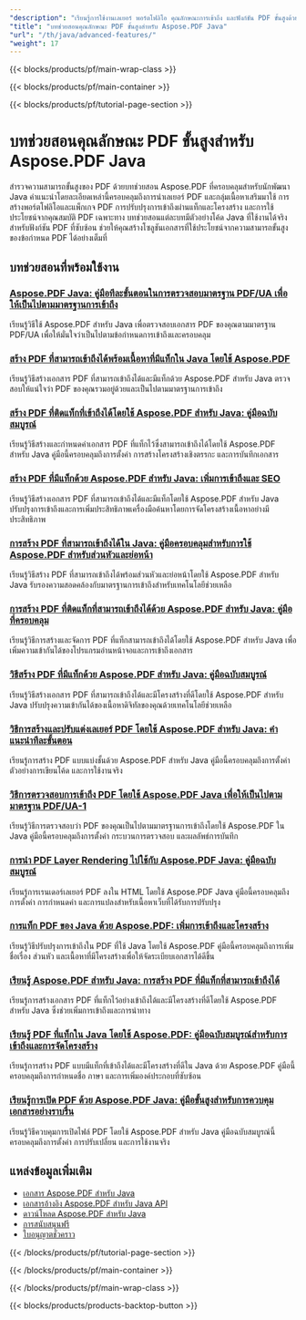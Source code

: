 ```yaml
---
"description": "เรียนรู้การใช้งานเลเยอร์ พอร์ตโฟลิโอ คุณลักษณะการเข้าถึง และฟังก์ชัน PDF ขั้นสูงด้วยบทช่วยสอน Java ของ Aspose.PDF เหล่านี้"
"title": "บทช่วยสอนคุณลักษณะ PDF ขั้นสูงสำหรับ Aspose.PDF Java"
"url": "/th/java/advanced-features/"
"weight": 17
---
```


{{< blocks/products/pf/main-wrap-class >}}

{{< blocks/products/pf/main-container >}}

{{< blocks/products/pf/tutorial-page-section >}}
# บทช่วยสอนคุณลักษณะ PDF ขั้นสูงสำหรับ Aspose.PDF Java

สำรวจความสามารถขั้นสูงของ PDF ด้วยบทช่วยสอน Aspose.PDF ที่ครอบคลุมสำหรับนักพัฒนา Java คำแนะนำโดยละเอียดเหล่านี้ครอบคลุมถึงการนำเลเยอร์ PDF และกลุ่มเนื้อหาเสริมมาใช้ การสร้างพอร์ตโฟลิโอและแพ็กเกจ PDF การปรับปรุงการเข้าถึงผ่านแท็กและโครงสร้าง และการใช้ประโยชน์จากคุณสมบัติ PDF เฉพาะทาง บทช่วยสอนแต่ละบทมีตัวอย่างโค้ด Java ที่ใช้งานได้จริงสำหรับฟังก์ชัน PDF ที่ซับซ้อน ช่วยให้คุณสร้างโซลูชันเอกสารที่ใช้ประโยชน์จากความสามารถขั้นสูงของข้อกำหนด PDF ได้อย่างเต็มที่

## บทช่วยสอนที่พร้อมใช้งาน

### [Aspose.PDF Java: คู่มือทีละขั้นตอนในการตรวจสอบมาตรฐาน PDF/UA เพื่อให้เป็นไปตามมาตรฐานการเข้าถึง](./validate-pdf-ua-aspose-java-guide/)
เรียนรู้วิธีใช้ Aspose.PDF สำหรับ Java เพื่อตรวจสอบเอกสาร PDF ของคุณตามมาตรฐาน PDF/UA เพื่อให้มั่นใจว่าเป็นไปตามข้อกำหนดการเข้าถึงและครอบคลุม

### [สร้าง PDF ที่สามารถเข้าถึงได้พร้อมเนื้อหาที่มีแท็กใน Java โดยใช้ Aspose.PDF](./create-accessible-pdfs-tagged-content-java-aspose-pdf/)
เรียนรู้วิธีสร้างเอกสาร PDF ที่สามารถเข้าถึงได้และมีแท็กด้วย Aspose.PDF สำหรับ Java ตรวจสอบให้แน่ใจว่า PDF ของคุณรวมอยู่ด้วยและเป็นไปตามมาตรฐานการเข้าถึง

### [สร้าง PDF ที่ติดแท็กที่เข้าถึงได้โดยใช้ Aspose.PDF สำหรับ Java: คู่มือฉบับสมบูรณ์](./aspose-pdf-java-create-tagged-pdfs/)
เรียนรู้วิธีสร้างและกำหนดค่าเอกสาร PDF ที่แท็กไว้ซึ่งสามารถเข้าถึงได้โดยใช้ Aspose.PDF สำหรับ Java คู่มือนี้ครอบคลุมถึงการตั้งค่า การสร้างโครงสร้างเชิงตรรกะ และการบันทึกเอกสาร

### [สร้าง PDF ที่มีแท็กด้วย Aspose.PDF สำหรับ Java: เพิ่มการเข้าถึงและ SEO](./create-tagged-pdf-aspose-java/)
เรียนรู้วิธีสร้างเอกสาร PDF ที่สามารถเข้าถึงได้และมีแท็กโดยใช้ Aspose.PDF สำหรับ Java ปรับปรุงการเข้าถึงและการเพิ่มประสิทธิภาพเครื่องมือค้นหาโดยการจัดโครงสร้างเนื้อหาอย่างมีประสิทธิภาพ

### [การสร้าง PDF ที่สามารถเข้าถึงได้ใน Java: คู่มือครอบคลุมสำหรับการใช้ Aspose.PDF สำหรับส่วนหัวและย่อหน้า](./accessible-pdfs-aspose-pdf-java/)
เรียนรู้วิธีสร้าง PDF ที่สามารถเข้าถึงได้พร้อมส่วนหัวและย่อหน้าโดยใช้ Aspose.PDF สำหรับ Java รับรองความสอดคล้องกับมาตรฐานการเข้าถึงสำหรับเทคโนโลยีช่วยเหลือ

### [การสร้าง PDF ที่ติดแท็กที่สามารถเข้าถึงได้ด้วย Aspose.PDF สำหรับ Java: คู่มือที่ครอบคลุม](./aspose-pdf-java-tagged-pdfs-creation/)
เรียนรู้วิธีการสร้างและจัดการ PDF ที่แท็กสามารถเข้าถึงได้โดยใช้ Aspose.PDF สำหรับ Java เพื่อเพิ่มความเข้ากันได้ของโปรแกรมอ่านหน้าจอและการเข้าถึงเอกสาร

### [วิธีสร้าง PDF ที่มีแท็กด้วย Aspose.PDF สำหรับ Java: คู่มือฉบับสมบูรณ์](./create-tagged-pdfs-aspose-pdf-java/)
เรียนรู้วิธีสร้างเอกสาร PDF ที่สามารถเข้าถึงได้และมีโครงสร้างที่ดีโดยใช้ Aspose.PDF สำหรับ Java ปรับปรุงความเข้ากันได้ของเนื้อหาดิจิทัลของคุณด้วยเทคโนโลยีช่วยเหลือ

### [วิธีการสร้างและปรับแต่งเลเยอร์ PDF โดยใช้ Aspose.PDF สำหรับ Java: คำแนะนำทีละขั้นตอน](./create-pdf-layers-aspose-java/)
เรียนรู้การสร้าง PDF แบบแบ่งชั้นด้วย Aspose.PDF สำหรับ Java คู่มือนี้ครอบคลุมถึงการตั้งค่า ตัวอย่างการเขียนโค้ด และการใช้งานจริง

### [วิธีการตรวจสอบการเข้าถึง PDF โดยใช้ Aspose.PDF Java เพื่อให้เป็นไปตามมาตรฐาน PDF/UA-1](./validate-pdf-accessibility-aspose-java/)
เรียนรู้วิธีการตรวจสอบว่า PDF ของคุณเป็นไปตามมาตรฐานการเข้าถึงโดยใช้ Aspose.PDF ใน Java คู่มือนี้ครอบคลุมถึงการตั้งค่า กระบวนการตรวจสอบ และผลลัพธ์การบันทึก

### [การนำ PDF Layer Rendering ไปใช้กับ Aspose.PDF Java: คู่มือฉบับสมบูรณ์](./aspose-pdf-java-layer-rendering-guide/)
เรียนรู้การเรนเดอร์เลเยอร์ PDF ลงใน HTML โดยใช้ Aspose.PDF Java คู่มือนี้ครอบคลุมถึงการตั้งค่า การกำหนดค่า และการแปลงสำหรับเนื้อหาเว็บที่ได้รับการปรับปรุง

### [การแท็ก PDF ของ Java ด้วย Aspose.PDF: เพิ่มการเข้าถึงและโครงสร้าง](./java-pdf-tagging-aspose-pdf-enhancement/)
เรียนรู้วิธีปรับปรุงการเข้าถึงใน PDF ที่ใช้ Java โดยใช้ Aspose.PDF คู่มือนี้ครอบคลุมถึงการเพิ่มชื่อเรื่อง ส่วนหัว และเนื้อหาที่มีโครงสร้างเพื่อให้จัดระเบียบเอกสารได้ดีขึ้น

### [เรียนรู้ Aspose.PDF สำหรับ Java: การสร้าง PDF ที่มีแท็กที่สามารถเข้าถึงได้](./master-aspose-pdf-java-tagged-pdfs/)
เรียนรู้การสร้างเอกสาร PDF ที่แท็กไว้อย่างเข้าถึงได้และมีโครงสร้างที่ดีโดยใช้ Aspose.PDF สำหรับ Java ซึ่งช่วยเพิ่มการเข้าถึงและการนำทาง

### [เรียนรู้ PDF ที่แท็กใน Java โดยใช้ Aspose.PDF: คู่มือฉบับสมบูรณ์สำหรับการเข้าถึงและการจัดโครงสร้าง](./master-tagged-pdfs-java-aspose-pdf-guide/)
เรียนรู้การสร้าง PDF แบบมีแท็กที่เข้าถึงได้และมีโครงสร้างที่ดีใน Java ด้วย Aspose.PDF คู่มือนี้ครอบคลุมถึงการกำหนดชื่อ ภาษา และการเพิ่มองค์ประกอบที่ซับซ้อน

### [เรียนรู้การเปิด PDF ด้วย Aspose.PDF Java: คู่มือขั้นสูงสำหรับการควบคุมเอกสารอย่างราบรื่น](./mastering-pdf-open-actions-aspose-pdf-java/)
เรียนรู้วิธีควบคุมการเปิดไฟล์ PDF โดยใช้ Aspose.PDF สำหรับ Java คู่มือฉบับสมบูรณ์นี้ครอบคลุมถึงการตั้งค่า การปรับเปลี่ยน และการใช้งานจริง

## แหล่งข้อมูลเพิ่มเติม

- [เอกสาร Aspose.PDF สำหรับ Java](https://docs.aspose.com/pdf/java/)
- [เอกสารอ้างอิง Aspose.PDF สำหรับ Java API](https://reference.aspose.com/pdf/java/)
- [ดาวน์โหลด Aspose.PDF สำหรับ Java](https://releases.aspose.com/pdf/java/)
- [การสนับสนุนฟรี](https://forum.aspose.com/)
- [ใบอนุญาตชั่วคราว](https://purchase.aspose.com/temporary-license/)

{{< /blocks/products/pf/tutorial-page-section >}}

{{< /blocks/products/pf/main-container >}}

{{< /blocks/products/pf/main-wrap-class >}}

{{< blocks/products/products-backtop-button >}}